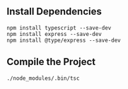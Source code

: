 

## Install Dependencies 

```
npm install typescript --save-dev
npm install express --save-dev
npm install @type/express --save-dev 
```

## Compile the Project 

```
./node_modules/.bin/tsc
```


